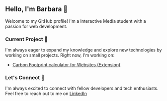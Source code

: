 ## Hello, I'm Barbara 👋
Welcome to my GitHub profile!
I'm a Interactive Media student with a passion for web development.

### Current Project 🌱 
I'm always eager to expand my knowledge and explore new technologies by working on small projects. Right now, I'm working on:
- [Carbon Footprint calculator for Websites (Extension)](https://github.com/barbarahuem/website-carbon-footprint-extension)

### Let's Connect 🤝 
I'm always excited to connect with fellow developers and tech enthusiasts. Feel free to reach out to me on [LinkedIn](https://www.linkedin.com/in/barbara-huemer-3848b0271/)

<!--
**barbarahuem/barbarahuem** is a ✨ _special_ ✨ repository because its `README.md` (this file) appears on your GitHub profile.

Here are some ideas to get you started:

- 🔭 I’m currently working on ...
- 🌱 I’m currently learning ...
- 👯 I’m looking to collaborate on ...
- 🤔 I’m looking for help with ...
- 💬 Ask me about ...
- 📫 How to reach me: ...
- 😄 Pronouns: ...
- ⚡ Fun fact: ...
-->
